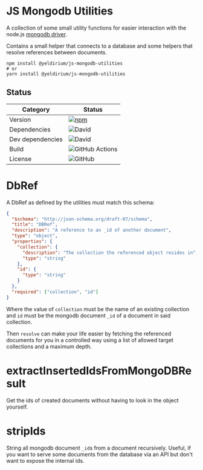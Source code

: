 # JS Mongodb Utilities

A collection of some small utility functions for easier interaction with the node.js [mongodb driver](https://www.npmjs.com/package/mongodb).

Contains a small helper that connects to a database and some helpers that resolve references between documents.

```
npm install @yeldirium/js-mongodb-utilities
# or
yarn install @yeldirium/js-mongodb-utilities
```

## Status

| Category         | Status                                                                                                                                |
| ---------------- | ------------------------------------------------------------------------------------------------------------------------------------- |
| Version          | [![npm](https://img.shields.io/npm/v/@yeldirium/js-mongodb-utilities)](https://www.npmjs.com/package/@yeldirium/js-mongodb-utilities) |
| Dependencies     | ![David](https://img.shields.io/david/yeldirium/js-mongodb-utilities)                                                                 |
| Dev dependencies | ![David](https://img.shields.io/david/dev/yeldirium/js-mongodb-utilities)                                                             |
| Build            | ![GitHub Actions](https://github.com/yeldiRium/js-mongodb-utilities/workflows/Release/badge.svg?branch=master)                        |
| License          | ![GitHub](https://img.shields.io/github/license/yeldiRium/js-mongodb-utilities)                                                       |

# DbRef

A DbRef as defined by the utilities must match this schema:

```json
{
  "$schema": "http://json-schema.org/draft-07/schema",
  "title": "DBRef",
  "description": "A reference to an _id of another document",
  "type": "object",
  "properties": {
    "collection": {
      "description": "The collection the referenced object resides in",
      "type": "string"
    },
    "id": {
      "type": "string"
    }
  },
  "required": ["collection", "id"]
}
```

Where the value of `collection` must be the name of an existing collection and
`id` must be the mongodb document `_id` of a document in said collection.

Then `resolve` can make your life easier by fetching
the referenced documents for you in a controlled way using a list of allowed
target collections and a maximum depth.

# extractInsertedIdsFromMongoDBResult

Get the ids of created documents without having to look in the object yourself.

# stripIds

String all mongodb document `_id`s from a document recursively. Useful, if you
want to serve some documents from the database via an API but don't want to
expose the internal ids.
